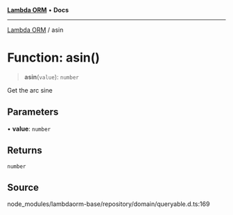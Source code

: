 [**Lambda ORM**](../README.md) • **Docs**

***

[Lambda ORM](../README.md) / asin

# Function: asin()

> **asin**(`value`): `number`

Get the arc sine

## Parameters

• **value**: `number`

## Returns

`number`

## Source

node\_modules/lambdaorm-base/repository/domain/queryable.d.ts:169
